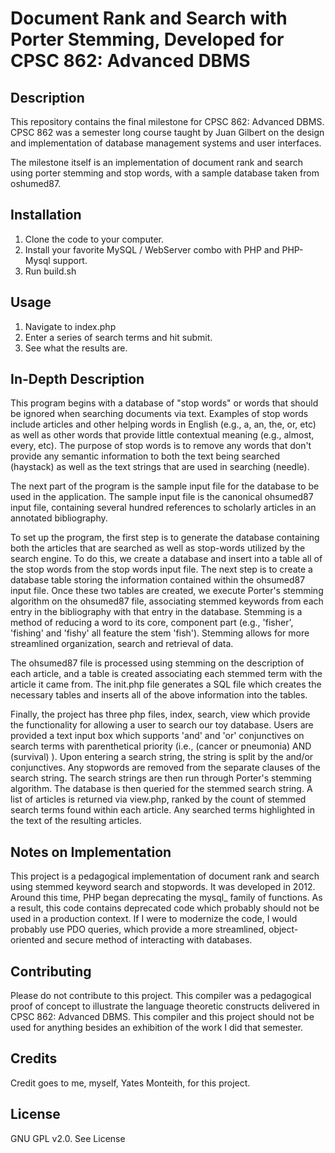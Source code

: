 # Document Rank and Search with Porter Stemming, Developed for CPSC 862: Advanced DBMS

## Description

This repository contains the final milestone for CPSC 862: Advanced DBMS.  CPSC 862 was a semester long course taught by Juan Gilbert on the design and implementation of database management systems and user interfaces.

The milestone itself is an implementation of document rank and search using porter stemming and stop words, with a sample database taken from oshumed87.

## Installation

1. Clone the code to your computer.
2. Install your favorite MySQL / WebServer combo with PHP and PHP-Mysql support.
3. Run build.sh

## Usage
1. Navigate to index.php
2. Enter a series of search terms and hit submit.
3. See what the results are.

## In-Depth Description

This program begins with a database of "stop words" or words that should be ignored when searching documents via text.  Examples of stop words include articles and other helping words in English (e.g., a, an, the, or, etc) as well as other words that provide little contextual meaning (e.g., almost, every, etc).  The purpose of stop words is to remove any words that don't provide any semantic information to both the text being searched (haystack) as well as the text strings that are used in searching (needle).  

The next part of the program is the sample input file for the database to be used in the application.  The sample input file is the canonical ohsumed87 input file, containing several hundred references to scholarly articles in an annotated bibliography.

To set up the program, the first step is to generate the database containing both the articles that are searched as well as stop-words utilized by the search engine.  To do this, we create a database and insert into a table all of the stop words from the stop words input file.  The next step is to create a database table storing the information contained within the ohsumed87 input file.  Once these two tables are created, we execute Porter's stemming algorithm on the ohsumed87 file, associating stemmed keywords from each entry in the bibliography with that entry in the database.  Stemming is a method of reducing a word to its core, component part (e.g., 'fisher', 'fishing' and 'fishy' all feature the stem 'fish').  Stemming allows for more streamlined organization, search and retrieval of data.

The ohsumed87 file is processed using stemming on the description of each article, and a table is created associating each stemmed term with the article it came from.  The init.php file generates a SQL file which creates the necessary tables and inserts all of the above information into the tables.

Finally, the project has three php files, index, search, view which provide the functionality for allowing a user to search our toy database.  Users are provided a text input box which supports 'and' and 'or' conjunctives on search terms with parenthetical priority (i.e., (cancer or pneumonia) AND (survival) ).  Upon entering a search string, the string is split by the and/or conjunctives.  Any stopwords are removed from the separate clauses of the search string.  The search strings are then run through Porter's stemming algorithm.  The database is then queried for the stemmed search string.  A list of articles is returned via view.php, ranked by the count of stemmed search terms found within each article.  Any searched terms highlighted in the text of the resulting articles.

## Notes on Implementation

This project is a pedagogical implementation of document rank and search using stemmed keyword search and stopwords. It was developed in 2012.  Around this time, PHP began deprecating the mysql_ family of functions.  As a result, this code contains deprecated code which probably should not be used in a production context.  If I were to modernize the code, I would probably use PDO queries, which provide a more streamlined, object-oriented and secure method of interacting with databases.

## Contributing

Please do not contribute to this project.  This compiler was a pedagogical proof of concept to illustrate the language theoretic constructs delivered in CPSC 862: Advanced DBMS.  This compiler and this project should not be used for anything besides an exhibition of the work I did that semester.

## Credits

Credit goes to me, myself, Yates Monteith, for this project.

## License

GNU GPL v2.0.  See License
